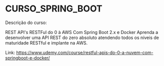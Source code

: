 # CURSO_SPRING_BOOT

Descrição do curso:

REST API's RESTFul do 0 à AWS Com Spring Boot 2.x e Docker
Aprenda a desenvolver uma API REST do zero absoluto atendendo todos os níveis de maturidade RESTful e implante na AWS.

Link: https://www.udemy.com/course/restful-apis-do-0-a-nuvem-com-springboot-e-docker/